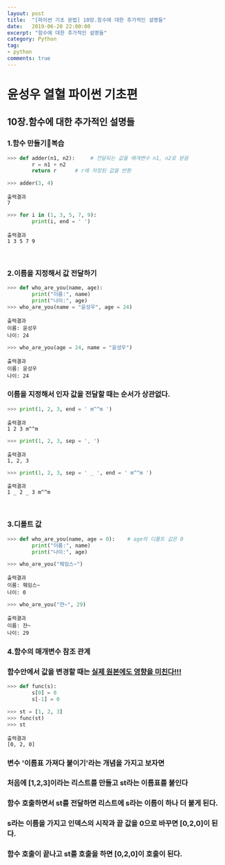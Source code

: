 ```yaml
---
layout: post
title:  "[파이썬 기초 문법] 10장.함수에 대한 추가적인 설명들"
date:   2019-06-20 22:00:00
excerpt: "함수에 대한 추가적인 설명들"
category: Python
tag:
- python
comments: true
---
```


# 윤성우 열혈 파이썬 기초편
## 10장.함수에 대한 추가적인 설명들
### 1.함수 만들기복습
~~~ python
>>> def adder(n1, n2):     # 전달되는 값을 매개변수 n1, n2로 받음
        r = n1 + n2
        return r      # r에 저장된 값을 반환

>>> adder(3, 4)
~~~
~~~
출력결과
7
~~~

~~~ python
>>> for i in (1, 3, 5, 7, 9):
        print(i, end = ' ')
~~~
~~~
출력결과
1 3 5 7 9
~~~
<br>

### 2.이름을 지정해서 값 전달하기
~~~ python
>>> def who_are_you(name, age):
        print("이름:", name)
        print("나이:", age)
>>> who_are_you(name = "윤성우", age = 24)
~~~
~~~
출력결과
이름: 윤성우
나이: 24
~~~

~~~ python
>>> who_are_you(age = 24, name = "윤성우")
~~~
~~~
출력결과
이름: 윤성우
나이: 24
~~~
### 이름을 지정해서 인자 값을 전달할 때는 순서가 상관없다.

~~~ python
>>> print(1, 2, 3, end = ' m^^m ')
~~~
~~~
출력결과
1 2 3 m^^m
~~~

~~~ python
>>> print(1, 2, 3, sep = ', ')
~~~
~~~
출력결과
1, 2, 3
~~~

~~~ python
>>> print(1, 2, 3, sep = ' _ ', end = ' m^^m ')
~~~
~~~
출력결과
1 _ 2 _ 3 m^^m
~~~
<br>

### 3.디폴트 값
~~~ python
>>> def who_are_you(name, age = 0):    # age의 디폴트 값은 0
        print("이름:", name)
        print("나이:", age)
~~~

~~~ python
>>> who_are_you("줴임스~")
~~~
~~~
출력결과
이름: 줴임스~
나이: 0
~~~
~~~ python
>>> who_are_you("쟌~", 29)
~~~
~~~
출력결과
이름: 쟌~
나이: 29
~~~

### 4.함수의 매개변수 참조 관계
### 함수안에서 값을 변경할 때는 <u>실제 원본에도 영향을 미친다!!!</u>
~~~ python
>>> def func(s):
        s[0] = 0
        s[-1] = 0

>>> st = [1, 2, 3]
>>> func(st)
>>> st
~~~
~~~
출력결과
[0, 2, 0]
~~~
### 변수 '이름표 가져다 붙이기'라는 개념을 가지고 보자면
### 처음에 [1,2,3]이라는 리스트를 만들고 st라는 이름표를 붙인다
### 함수 호출하면서 st를 전달하면 리스트에 s라는 이름이 하나 더 붙게 된다.
### s라는 이름을 가지고 인덱스의 시작과 끝 값을 0으로 바꾸면 [0,2,0]이 된다.
### 함수 호출이 끝나고 st를 호출을 하면 [0,2,0]이 호출이 된다.
